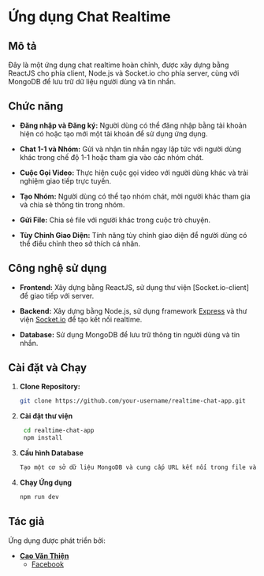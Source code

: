 # Ứng dụng Chat Realtime


## Mô tả

Đây là một ứng dụng chat realtime hoàn chỉnh, được xây dựng bằng ReactJS cho phía client, Node.js và Socket.io cho phía server, cùng với MongoDB để lưu trữ dữ liệu người dùng và tin nhắn.

## Chức năng

- **Đăng nhập và Đăng ký:** Người dùng có thể đăng nhập bằng tài khoản hiện có hoặc tạo mới một tài khoản để sử dụng ứng dụng.

- **Chat 1-1 và Nhóm:** Gửi và nhận tin nhắn ngay lập tức với người dùng khác trong chế độ 1-1 hoặc tham gia vào các nhóm chát.

- **Cuộc Gọi Video:** Thực hiện cuộc gọi video với người dùng khác và trải nghiệm giao tiếp trực tuyến.

- **Tạo Nhóm:** Người dùng có thể tạo nhóm chát, mời người khác tham gia và chia sẻ thông tin trong nhóm.

- **Gửi File:** Chia sẻ file với người khác trong cuộc trò chuyện.

- **Tùy Chỉnh Giao Diện:** Tính năng tùy chỉnh giao diện để người dùng có thể điều chỉnh theo sở thích cá nhân.

## Công nghệ sử dụng

- **Frontend:** Xây dựng bằng ReactJS, sử dụng thư viện [Socket.io-client] để giao tiếp với server.

- **Backend:** Xây dựng bằng Node.js, sử dụng framework [Express](https://expressjs.com/) và thư viện [Socket.io](https://socket.io/) để tạo kết nối realtime.

- **Database:** Sử dụng MongoDB để lưu trữ thông tin người dùng và tin nhắn.

## Cài đặt và Chạy

1. **Clone Repository:**
   ```bash
   git clone https://github.com/your-username/realtime-chat-app.git
2. **Cài đặt thư viện**
   ```bash
    cd realtime-chat-app
    npm install
3. **Cấu hình Database**
   ```bash
   Tạo một cơ sở dữ liệu MongoDB và cung cấp URL kết nối trong file và key_Token .env.
4. **Chạy Ứng dụng**
    ```bash
    npm run dev
    ```
## Tác giả

Ứng dụng được phát triển bởi:

- **[Cao Văn Thiện](https://github.com/Thien2k2)**
  - [Facebook](https://wwư.facebook.com/caovanthien09102002/)

